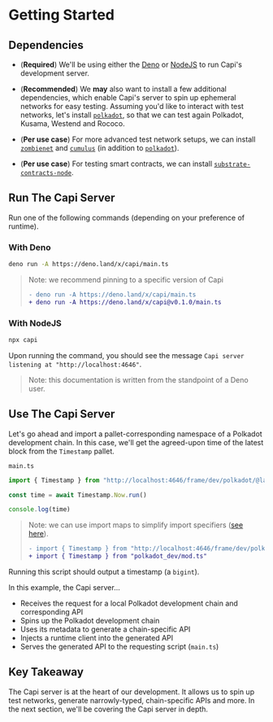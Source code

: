 # Getting Started

## Dependencies

- (**Required**) We'll be using either the [Deno](https://github.com/denoland/deno) or [NodeJS](https://github.com/nodejs/node) to run Capi's development server.

- (**Recommended**) We **may** also want to install a few additional dependencies, which enable Capi's server to spin up ephemeral networks for easy testing. Assuming you'd like to interact with test networks, let's install [`polkadot`](https://github.com/paritytech/polkadot), so that we can test again Polkadot, Kusama, Westend and Rococo.

- (**Per use case**) For more advanced test network setups, we can install [`zombienet`](https://github.com/paritytech/zombienet) and [`cumulus`](https://github.com/paritytech/cumulus) (in addition to [`polkadot`](https://github.com/paritytech/polkadot)).

- (**Per use case**) For testing smart contracts, we can install [`substrate-contracts-node`](https://github.com/paritytech/substrate-contracts-node).

## Run The Capi Server

Run one of the following commands (depending on your preference of runtime).

### With **Deno**

```sh
deno run -A https://deno.land/x/capi/main.ts
```

> Note: we recommend pinning to a specific version of Capi
>
> ```diff
> - deno run -A https://deno.land/x/capi/main.ts
> + deno run -A https://deno.land/x/capi@v0.1.0/main.ts
> ```

### With **NodeJS**

```sh
npx capi
```

Upon running the command, you should see the message `Capi server listening at "http://localhost:4646"`.

> Note: this documentation is written from the standpoint of a Deno user.

## Use The Capi Server

Let's go ahead and import a pallet-corresponding namespace of a Polkadot development chain. In this case, we'll get the agreed-upon time of the latest block from the `Timestamp` pallet.

`main.ts`

```ts
import { Timestamp } from "http://localhost:4646/frame/dev/polkadot/@latest/mod.ts"

const time = await Timestamp.Now.run()

console.log(time)
```

> Note: we can use import maps to simplify import specifiers ([see here](/docs/getting_started/import_mapping.md)).
>
> ```diff
> - import { Timestamp } from "http://localhost:4646/frame/dev/polkadot/@latest/mod.ts"
> + import { Timestamp } from "polkadot_dev/mod.ts"
> ```

Running this script should output a timestamp (a `bigint`).

In this example, the Capi server...

- Receives the request for a local Polkadot development chain and corresponding API
- Spins up the Polkadot development chain
- Uses its metadata to generate a chain-specific API
- Injects a runtime client into the generated API
- Serves the generated API to the requesting script (`main.ts`)

## Key Takeaway

The Capi server is at the heart of our development. It allows us to spin up test networks, generate narrowly-typed, chain-specific APIs and more. In the next section, we'll be covering the Capi server in depth.
